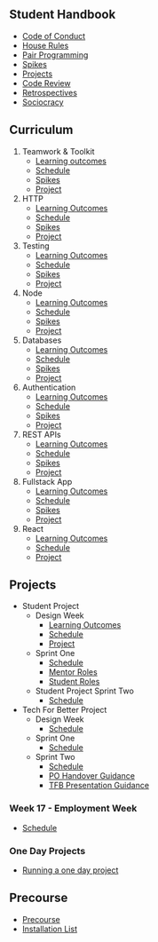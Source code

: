 ## Student Handbook

- [Code of Conduct](handbook/code-of-conduct.md)
- [House Rules](handbook/house-rules.md)
- [Pair Programming](handbook/pair-programming.md)
- [Spikes](handbook/spikes.md)
- [Projects](handbook/projects.md)
- [Code Review](handbook/code-review.md)
- [Retrospectives](handbook/retrospectives.md)
- [Sociocracy](handbook/sociocracy.md)

## Curriculum

1. Teamwork & Toolkit
   - [Learning outcomes](curriculum/teamwork-and-toolkit/learning-outcomes.md)
   - [Schedule](curriculum/teamwork-and-toolkit/schedule.md)
   - [Spikes](curriculum/teamwork-and-toolkit/spikes.md)
   - [Project](curriculum/teamwork-and-toolkit/project.md)
1. HTTP
   - [Learning Outcomes](curriculum/http/learning-outcomes.md)
   - [Schedule](curriculum/http/schedule.md)
   - [Spikes](curriculum/http/spikes.md)
   - [Project](curriculum/http/project.md)
1. Testing
   - [Learning Outcomes](curriculum/testing/learning-outcomes.md)
   - [Schedule](curriculum/testing/schedule.md)
   - [Spikes](curriculum/testing/spikes.md)
   - [Project](curriculum/testing/project.md)
1. Node
   - [Learning Outcomes](curriculum/node/learning-outcomes.md)
   - [Schedule](curriculum/node/schedule.md)
   - [Spikes](curriculum/node/spikes.md)
   - [Project](curriculum/node/project.md)
1. Databases
   - [Learning Outcomes](curriculum/databases/learning-outcomes.md)
   - [Schedule](curriculum/databases/schedule.md)
   - [Spikes](curriculum/databases/spikes.md)
   - [Project](curriculum/databases/project.md)
1. Authentication
   - [Learning Outcomes](curriculum/authentication/learning-outcomes.md)
   - [Schedule](curriculum/authentication/schedule.md)
   - [Spikes](curriculum/authentication/spikes.md)
   - [Project](curriculum/authentication/project.md)
1. REST APIs
   - [Learning Outcomes](curriculum/rest-apis/learning-outcomes.md)
   - [Schedule](curriculum/rest-apis/schedule.md)
   - [Spikes](curriculum/rest-apis/spikes.md)
   - [Project](curriculum/rest-apis/project.md)
1. Fullstack App
   - [Learning Outcomes](curriculum/fullstack-app/learning-outcomes.md)
   - [Schedule](curriculum/fullstack-app/schedule.md)
   - [Spikes](curriculum/fullstack-app/spikes.md)
   - [Project](curriculum/fullstack-app/project.md)
1. React
   - [Learning Outcomes](curriculum/react/learning-outcomes.md)
   - [Schedule](curriculum/react/schedule.md)
   - [Project](curriculum/react/project.md)

## Projects

- Student Project
  - Design Week
    - [Learning Outcomes](design-week/learning-outcomes.md)
    - [Schedule](design-week/schedule.md)
    - [Project](design-week/project.md)
  - Sprint One
    - [Schedule](projects/w12-schedule.md)
    - [Mentor Roles](projects/mentor-roles.md)
    - [Student Roles](projects/student-roles.md)
  - Student Project Sprint Two
    - [Schedule](projects/w13-schedule.md)
- Tech For Better Project
  - Design Week
    - [Schedule](projects/w14-schedule.md)
  - Sprint One
    - [Schedule](projects/w15-schedule.md)
  - Sprint Two
    - [Schedule](projects/w16-schedule.md)
    - [PO Handover Guidance](projects/po-handover.md)
    - [TFB Presentation Guidance](projects/tfb-presentation.md)

### Week 17 - Employment Week

- [Schedule](week-17/schedule.md)

### One Day Projects

- [Running a one day project](handbook/one-day-projects.md)

## Precourse

- [Precourse](precourse/precourse.md)
- [Installation List](precourse/installation-list.md)
